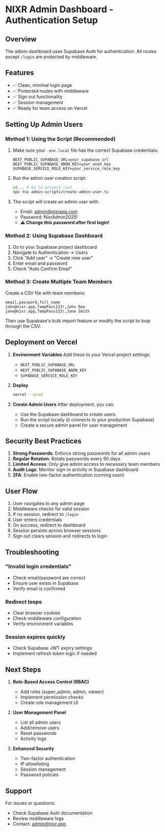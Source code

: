 # NIXR Admin Dashboard - Authentication Setup

## Overview

The admin dashboard uses Supabase Auth for authentication. All routes except `/login` are protected by middleware.

## Features

- ✅ Clean, minimal login page
- ✅ Protected routes with middleware
- ✅ Sign out functionality
- ✅ Session management
- ✅ Ready for team access on Vercel

## Setting Up Admin Users

### Method 1: Using the Script (Recommended)

1. Make sure your `.env.local` file has the correct Supabase credentials:
   ```
   NEXT_PUBLIC_SUPABASE_URL=your_supabase_url
   NEXT_PUBLIC_SUPABASE_ANON_KEY=your_anon_key
   SUPABASE_SERVICE_ROLE_KEY=your_service_role_key
   ```

2. Run the admin user creation script:
   ```bash
   cd .. # Go to project root
   npx tsx admin-scripts/create-admin-user.ts
   ```

3. The script will create an admin user with:
   - Email: admin@nixrapp.com
   - Password: NixrAdmin2025!
   - **⚠️ Change this password after first login!**

### Method 2: Using Supabase Dashboard

1. Go to your Supabase project dashboard
2. Navigate to Authentication → Users
3. Click "Add user" → "Create new user"
4. Enter email and password
5. Check "Auto Confirm Email"

### Method 3: Create Multiple Team Members

Create a CSV file with team members:
```csv
email,password,full_name
john@nixr.app,TempPass123!,John Doe
jane@nixr.app,TempPass123!,Jane Smith
```

Then use Supabase's bulk import feature or modify the script to loop through the CSV.

## Deployment on Vercel

1. **Environment Variables**
   Add these to your Vercel project settings:
   - `NEXT_PUBLIC_SUPABASE_URL`
   - `NEXT_PUBLIC_SUPABASE_ANON_KEY`
   - `SUPABASE_SERVICE_ROLE_KEY`

2. **Deploy**
   ```bash
   vercel --prod
   ```

3. **Create Admin Users**
   After deployment, you can:
   - Use the Supabase dashboard to create users
   - Run the script locally (it connects to your production Supabase)
   - Create a secure admin panel for user management

## Security Best Practices

1. **Strong Passwords**: Enforce strong passwords for all admin users
2. **Regular Rotation**: Rotate passwords every 90 days
3. **Limited Access**: Only give admin access to necessary team members
4. **Audit Logs**: Monitor sign-in activity in Supabase dashboard
5. **2FA**: Enable two-factor authentication (coming soon)

## User Flow

1. User navigates to any admin page
2. Middleware checks for valid session
3. If no session, redirect to `/login`
4. User enters credentials
5. On success, redirect to dashboard
6. Session persists across browser sessions
7. Sign out clears session and redirects to login

## Troubleshooting

### "Invalid login credentials"
- Check email/password are correct
- Ensure user exists in Supabase
- Verify email is confirmed

### Redirect loops
- Clear browser cookies
- Check middleware configuration
- Verify environment variables

### Session expires quickly
- Check Supabase JWT expiry settings
- Implement refresh token logic if needed

## Next Steps

1. **Role-Based Access Control (RBAC)**
   - Add roles (super_admin, admin, viewer)
   - Implement permission checks
   - Create role management UI

2. **User Management Panel**
   - List all admin users
   - Add/remove users
   - Reset passwords
   - Activity logs

3. **Enhanced Security**
   - Two-factor authentication
   - IP allowlisting
   - Session management
   - Password policies

## Support

For issues or questions:
- Check Supabase Auth documentation
- Review middleware logs
- Contact: admin@nixr.app 